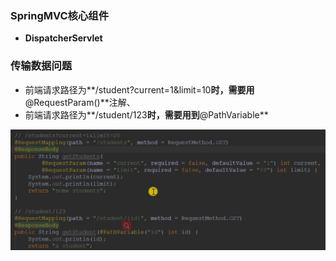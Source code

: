 ### SpringMVC核心组件

- **DispatcherServlet**



### 传输数据问题

- 前端请求路径为**/student?current=1&limit=10**时，需要用**@RequestParam()**注解、
- 前端请求路径为**/student/123**时，需要用到**@PathVariable**

![image-20220426221708052](img/image-20220426221708052.png)